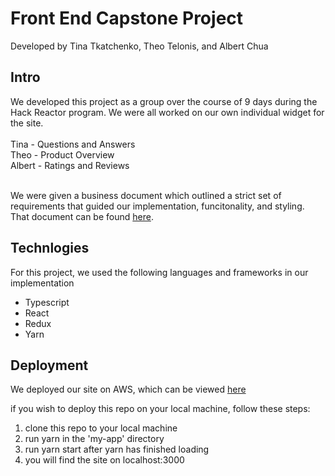 # Front End Capstone Project
Developed by Tina Tkatchenko, Theo Telonis, and Albert Chua <br/>
<h2>Intro</h2>
We developed this project as a group over the course of 9 days during the Hack Reactor program. We were all worked on our own individual widget for the site. <br/> <br />
    Tina - Questions and Answers <br/>
    Theo - Product Overview <br/>
    Albert - Ratings and Reviews <br/> <br/>
    
We were given a business document which outlined a strict set of requirements that guided our implementation, funcitonality, and styling. That document can be found <a href='https://docs.google.com/document/d/1KAqduzY8ae3DYrSoCL1i23qHe95zJRYFulqMk-sGLWY/edit#'>here</a>. 

<h2> Technlogies </h2>
For this project, we used the following languages and frameworks in our implementation
<ul>
<li>Typescript</li>
<li>React</li>
<li>Redux</li>
<li>Yarn</li>
</ul>

<h2> Deployment </h2>
We deployed our site on AWS, which can be viewed <a href='http://3.140.186.146/'>here</a>

if you wish to deploy this repo on your local machine, follow these steps: 
<ol>
<li>clone this repo to your local machine</li>
<li>run yarn in the 'my-app' directory</li>
<li>run yarn start after yarn has finished loading</li>
<li>you will find the site on localhost:3000</li>
</ol>
